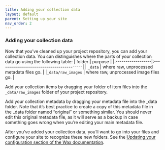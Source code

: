 ```yaml
---
title: Adding your collection data
layout: default
parent: Setting up your site
nav_order: 2
---
```

### **Adding your collection data**

Now that you’ve cleaned up your project repository, you can add your collection data. You can distinguishes where the parts of your collection data go using the following table:
| folder            | purpose                                   |
|:------------------|:------------------------------------------|
| `_data`           | where raw, unprocessed metadata files go. |
|`_data/raw_images` | where raw, unprocessed image files go.    |


Add your collection items by dragging your folder of item files into the `_data/raw_images` folder of your project repository.

Add your collection metadata by dragging your metadata file into the _data folder. Note that it’s best practice to create a copy of this metadata file in the \_data folder named “original” or something similar. You should never edit this original metadata file, as it will serve as a backup in case something goes wrong when you’re editing your main metadata file.

After you’ve added your collection data, you’ll want to go into your files and configure your site to recognize these new folders. See the [Updating your configuration section of the Wax documentation](https://minicomp.github.io/wiki/wax/setting-up-your-site/updating-your-configuration/).
